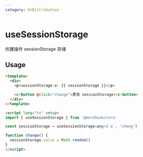 ```yaml
---
category: UnDistribution
---
```


# useSessionStorage

优雅操作 sessionStorage 存储

## Usage

```html
<template>
  <div>
    <p>sessionStorage-a: {{ sessionStorage }}</p>

    <c-button @click="change">更改 sessionStorage</c-button>
  </div>
</template>

<script lang="ts" setup>
import { useSessionStorage } from '@morehook/core'

const sessionStorage = useSessionStorage<any>('a', 'cheng')

function change() {
  sessionStorage.value = Math.random()
}
</script>
```
